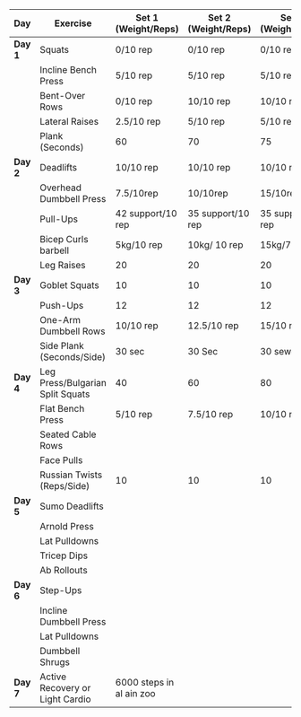 | **Day**   | **Exercise**                     | **Set 1 (Weight/Reps)**  | **Set 2 (Weight/Reps)** | **Set 3 (Weight/Reps)** | **Cardio (Distance/Time)** |
| --------- | -------------------------------- | ------------------------ | ----------------------- | ----------------------- | -------------------------- |
| **Day 1** | Squats                           | 0/10 rep                 | 0/10 rep                | 0/10 rep                | Jogging: 20-30 mins        |
|           | Incline Bench Press              | 5/10 rep                 | 5/10 rep                | 5/10 rep                | 30 min/3.2 km              |
|           | Bent-Over Rows                   | 0/10 rep                 | 10/10 rep               | 10/10 rep               |                            |
|           | Lateral Raises                   | 2.5/10 rep               | 5/10 rep                | 5/10 rep                |                            |
|           | Plank (Seconds)                  | 60                       | 70                      | 75                      |                            |
| **Day 2** | Deadlifts                        | 10/10 rep                | 10/10 rep               | 10/10 rep               | Jogging: 20 mins           |
|           | Overhead Dumbbell Press          | 7.5/10rep                | 10/10rep                | 15/10rep                | 30 min/3.70km              |
|           | Pull-Ups                         | 42 support/10 rep        | 35 support/10 rep       | 35 support/10 rep       |                            |
|           | Bicep Curls barbell              | 5kg/10 rep               | 10kg/ 10 rep            | 15kg/7 rep              |                            |
|           | Leg Raises                       | 20                       | 20                      | 20                      |                            |
| **Day 3** | Goblet Squats                    | 10                       | 10                      | 10                      | Jogging: 20-30 mins        |
|           | Push-Ups                         | 12                       | 12                      | 12                      | 30 min/3.7km               |
|           | One-Arm Dumbbell Rows            | 10/10 rep                | 12.5/10 rep             | 15/10 rep               |                            |
|           | Side Plank (Seconds/Side)        | 30 sec                   | 30 Sec                  | 30 sewc                 |                            |
| **Day 4** | Leg Press/Bulgarian Split Squats | 40                       | 60                      | 80                      | Jogging: 20-30 mins        |
|           | Flat Bench Press                 | 5/10 rep                 | 7.5/10 rep              | 10/10 rep               | 30 min/3km                 |
|           | Seated Cable Rows                |                          |                         |                         |                            |
|           | Face Pulls                       |                          |                         |                         |                            |
|           | Russian Twists (Reps/Side)       | 10                       | 10                      | 10                      |                            |
| **Day 5** | Sumo Deadlifts                   |                          |                         |                         | Jogging: 20 mins           |
|           | Arnold Press                     |                          |                         |                         |                            |
|           | Lat Pulldowns                    |                          |                         |                         |                            |
|           | Tricep Dips                      |                          |                         |                         |                            |
|           | Ab Rollouts                      |                          |                         |                         |                            |
| **Day 6** | Step-Ups                         |                          |                         |                         | Jogging: 25-30 mins        |
|           | Incline Dumbbell Press           |                          |                         |                         |                            |
|           | Lat Pulldowns                    |                          |                         |                         |                            |
|           | Dumbbell Shrugs                  |                          |                         |                         |                            |
| **Day 7** | Active Recovery or Light Cardio  | 6000 steps in al ain zoo |                         |                         | Light Jogging: 20-30 mins  |
